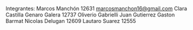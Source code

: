 Integrantes:
Marcos Manchón 12631 marcosmanchon16@gmail.com
Clara Castilla
Genaro Galera 12737
Oliverio Gabrielli
Juan Gutierrez
Gaston Barmat
Nicolas Delugan 12609
Lautaro Suarez 12555
